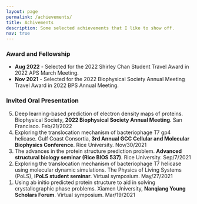 ```yaml
---
layout: page
permalink: /achievements/
title: Achivements
description: Some selected achievements that I like to show off.
nav: true
---
```


### Award and Fellowship
- **Aug 2022** - Selected for the 2022 Shirley Chan Student Travel Award in 2022 APS March Meeting.
- **Nov 2021** - Selected for the 2022 Biophysical Society Annual Meeting Travel Award in 2022 BPS Annual Meeting.

### Invited Oral Presentation

<ol reversed="reversed">
  <li>Deep learning-based prediction of electron density maps of proteins. Biophysical Society, <b>2022 Biophysical Society Annual Meeting</b>. San Francisco. Feb/21/2022</li>
  <li>Exploring the translocation mechanism of bacteriophage T7 gp4 helicase. Gulf Coast Consortia, <b>3rd Annual GCC Cellular and Molecular Biophysics Conference</b>. Rice University. Nov/30/2021</li>
  <li>The advances in the protein structure prediction problem. <b>Advanced structural biology seminar (Rice BIOS 537)</b>. Rice University. Sep/7/2021</li>
  <li>Exploring the translocation mechanism of bacteriophage T7 helicase using molecular dynamic simulations. The Physics of Living Systems (PoLS), <b>iPoLS student seminar</b>. Virtual symposium. May/27/2021</li>
  <li>Using ab initio predicted protein structure to aid in solving crystallographic phase problems. Xiamen University, <b>Nanqiang Young Scholars Forum</b>. Virtual symposium. Mar/19/2021</li>
</ol>

